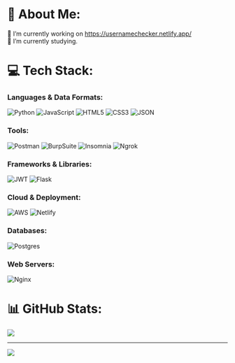 # 💫 About Me:
🔭 I’m currently working on https://usernamechecker.netlify.app/<br>🌱 I’m currently studying.


# 💻 Tech Stack:
### Languages & Data Formats:

![Python](https://img.shields.io/badge/python-3670A0?style=for-the-badge&logo=python&logoColor=ffdd54) ![JavaScript](https://img.shields.io/badge/javascript-%23323330.svg?style=for-the-badge&logo=javascript&logoColor=%23F7DF1E) ![HTML5](https://img.shields.io/badge/html5-%23E34F26.svg?style=for-the-badge&logo=html5&logoColor=white) ![CSS3](https://img.shields.io/badge/css3-%231572B6.svg?style=for-the-badge&logo=css3&logoColor=white) ![JSON](https://img.shields.io/badge/json-5E5C5C?style=for-the-badge&logo=json&logoColor=white)

### Tools:

![Postman](https://img.shields.io/badge/Postman-FF6C37?style=for-the-badge&logo=postman&logoColor=white) ![BurpSuite](https://img.shields.io/badge/burpsuite-FF6633?style=for-the-badge&logo=burpsuite&logoColor=white) ![Insomnia](https://img.shields.io/badge/Insomnia-black?style=for-the-badge&logo=insomnia&logoColor=5849BE) ![Ngrok](https://img.shields.io/badge/ngrok-140648?style=for-the-badge&logo=Ngrok&logoColor=white)

### Frameworks & Libraries:

![JWT](https://img.shields.io/badge/JWT-black?style=for-the-badge&logo=JSON%20web%20tokens) ![Flask](https://img.shields.io/badge/flask-%23000.svg?style=for-the-badge&logo=flask&logoColor=white)

### Cloud & Deployment:

![AWS](https://img.shields.io/badge/AWS-%23FF9900.svg?style=for-the-badge&logo=amazon-aws&logoColor=white) ![Netlify](https://img.shields.io/badge/netlify-%23000000.svg?style=for-the-badge&logo=netlify&logoColor=#00C7B7)

### Databases:

![Postgres](https://img.shields.io/badge/postgres-%23316192.svg?style=for-the-badge&logo=postgresql&logoColor=white)

### Web Servers:

![Nginx](https://img.shields.io/badge/nginx-%23009639.svg?style=for-the-badge&logo=nginx&logoColor=white)
# 📊 GitHub Stats:
![](https://github-readme-stats.vercel.app/api/top-langs/?username=mdevio&theme=dark&hide_border=true&include_all_commits=false&count_private=false&layout=compact)

---
[![](https://visitcount.itsvg.in/api?id=mdevio&icon=0&color=0)](https://visitcount.itsvg.in)
